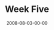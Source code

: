 ---
layout: message
category: message
series: "One"
title: "Week Five"
date: 2008-08-03-00-00
message_id: 509
audio: "http://s3.amazonaws.com/crossroads-media/messages/audio/One_Week_5_Kevin_Meyers_8-3-2008.mp3"
audio-duration: "37:21"
notes-description: "Study Notes for One (Week Five)"
notes: "http://s3.amazonaws.com/crossroads-media/documents/SN_08-03-08.pdf"
notes-title: "One (Week Five) - Study Notes"
program: "http://s3.amazonaws.com/crossroads-media/documents/0802_03Program.pdf"
description: "Kevin Myers from Atlanta shares his thoughts about unity in the Church."
video: "http://s3.amazonaws.com/crossroads-media/messages/video/One-week5.mp4"
video-duration: "37:55"
yt-embed-url: "//www.youtube.com/embed/BUz4z-nXZ6g"
video-image: "http://s3.amazonaws.com/crossroads-media/images/one-week5-still.jpg"
tag: 
 - kevin-myers
 - atlanta
 - one-way
 - holy-spirit
 - one
explicit: false
---